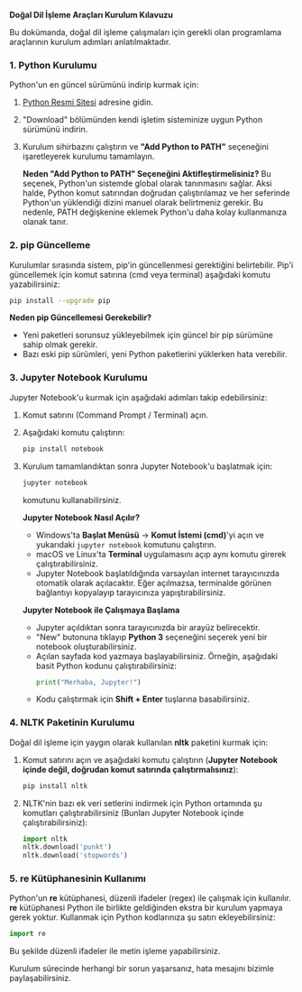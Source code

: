 **Doğal Dil İşleme Araçları Kurulum Kılavuzu**

Bu dokümanda, doğal dil işleme çalışmaları için gerekli olan programlama araçlarının kurulum adımları anlatılmaktadır.

### 1. Python Kurulumu

Python'un en güncel sürümünü indirip kurmak için:

1. [Python Resmi Sitesi](https://www.python.org/downloads/) adresine gidin.
2. "Download" bölümünden kendi işletim sisteminize uygun Python sürümünü indirin.
3. Kurulum sihirbazını çalıştırın ve **"Add Python to PATH"** seçeneğini işaretleyerek kurulumu tamamlayın.

   **Neden "Add Python to PATH" Seçeneğini Aktifleştirmelisiniz?**
   Bu seçenek, Python'un sistemde global olarak tanınmasını sağlar. Aksi halde, Python komut satırından doğrudan çalıştırılamaz ve her seferinde Python'un yüklendiği dizini manuel olarak belirtmeniz gerekir. Bu nedenle, PATH değişkenine eklemek Python'u daha kolay kullanmanıza olanak tanır.

### 2. pip Güncelleme

Kurulumlar sırasında sistem, pip'in güncellenmesi gerektiğini belirtebilir. Pip'i güncellemek için komut satırına (cmd veya terminal) aşağıdaki komutu yazabilirsiniz:

```sh
pip install --upgrade pip
```

   **Neden pip Güncellemesi Gerekebilir?**
   - Yeni paketleri sorunsuz yükleyebilmek için güncel bir pip sürümüne sahip olmak gerekir.
   - Bazı eski pip sürümleri, yeni Python paketlerini yüklerken hata verebilir.

### 3. Jupyter Notebook Kurulumu

Jupyter Notebook'u kurmak için aşağıdaki adımları takip edebilirsiniz:

1. Komut satırını (Command Prompt / Terminal) açın.
2. Aşağıdaki komutu çalıştırın:
   ```sh
   pip install notebook
   ```
3. Kurulum tamamlandıktan sonra Jupyter Notebook'u başlatmak için:
   ```sh
   jupyter notebook
   ```
   komutunu kullanabilirsiniz.

   **Jupyter Notebook Nasıl Açılır?**
   - Windows'ta **Başlat Menüsü** → **Komut İstemi (cmd)**'yi açın ve yukarıdaki `jupyter notebook` komutunu çalıştırın.
   - macOS ve Linux'ta **Terminal** uygulamasını açıp aynı komutu girerek çalıştırabilirsiniz.
   - Jupyter Notebook başlatıldığında varsayılan internet tarayıcınızda otomatik olarak açılacaktır. Eğer açılmazsa, terminalde görünen bağlantıyı kopyalayıp tarayıcınıza yapıştırabilirsiniz.

   **Jupyter Notebook ile Çalışmaya Başlama**
   - Jupyter açıldıktan sonra tarayıcınızda bir arayüz belirecektir.
   - "New" butonuna tıklayıp **Python 3** seçeneğini seçerek yeni bir notebook oluşturabilirsiniz.
   - Açılan sayfada kod yazmaya başlayabilirsiniz. Örneğin, aşağıdaki basit Python kodunu çalıştırabilirsiniz:
     ```python
     print("Merhaba, Jupyter!")
     ```
   - Kodu çalıştırmak için **Shift + Enter** tuşlarına basabilirsiniz.

### 4. NLTK Paketinin Kurulumu

Doğal dil işleme için yaygın olarak kullanılan **nltk** paketini kurmak için:

1. Komut satırını açın ve aşağıdaki komutu çalıştırın (**Jupyter Notebook içinde değil, doğrudan komut satırında çalıştırmalısınız**):
   ```sh
   pip install nltk
   ```
2. NLTK'nin bazı ek veri setlerini indirmek için Python ortamında şu komutları çalıştırabilirsiniz (Bunları Jupyter Notebook içinde çalıştırabilirsiniz):
   ```python
   import nltk
   nltk.download('punkt')
   nltk.download('stopwords')
   ```

### 5. **re** Kütüphanesinin Kullanımı

Python'un **re** kütüphanesi, düzenli ifadeler (regex) ile çalışmak için kullanılır. **re** kütüphanesi Python ile birlikte geldiğinden ekstra bir kurulum yapmaya gerek yoktur. Kullanmak için Python kodlarınıza şu satırı ekleyebilirsiniz:

```python
import re
```

Bu şekilde düzenli ifadeler ile metin işleme yapabilirsiniz.

Kurulum sürecinde herhangi bir sorun yaşarsanız, hata mesajını bizimle paylaşabilirsiniz.

